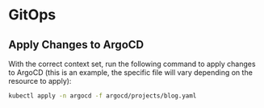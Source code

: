 # GitOps

## Apply Changes to ArgoCD
With the correct context set, run the following command to apply changes to ArgoCD (this is an example, the specific file will vary depending on the resource to apply):
```bash
kubectl apply -n argocd -f argocd/projects/blog.yaml
```
